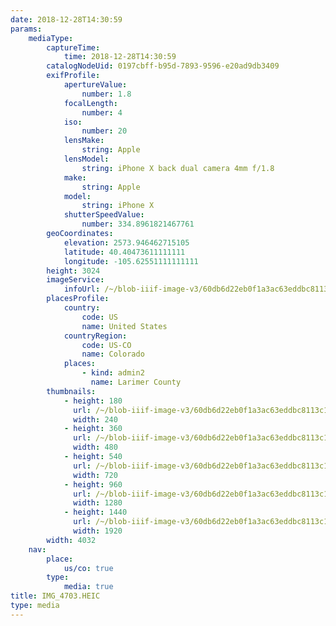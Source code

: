 ```yaml
---
date: 2018-12-28T14:30:59
params:
    mediaType:
        captureTime:
            time: 2018-12-28T14:30:59
        catalogNodeUid: 0197cbff-b95d-7893-9596-e20ad9db3409
        exifProfile:
            apertureValue:
                number: 1.8
            focalLength:
                number: 4
            iso:
                number: 20
            lensMake:
                string: Apple
            lensModel:
                string: iPhone X back dual camera 4mm f/1.8
            make:
                string: Apple
            model:
                string: iPhone X
            shutterSpeedValue:
                number: 334.8961821467761
        geoCoordinates:
            elevation: 2573.946462715105
            latitude: 40.40473611111111
            longitude: -105.62551111111111
        height: 3024
        imageService:
            infoUrl: /~/blob-iiif-image-v3/60db6d22eb0f1a3ac63eddbc8113c1ac33aab83f608513ce71ee732baec2026f/info.json
        placesProfile:
            country:
                code: US
                name: United States
            countryRegion:
                code: US-CO
                name: Colorado
            places:
                - kind: admin2
                  name: Larimer County
        thumbnails:
            - height: 180
              url: /~/blob-iiif-image-v3/60db6d22eb0f1a3ac63eddbc8113c1ac33aab83f608513ce71ee732baec2026f/full/240%2C180/0/default.jpg
              width: 240
            - height: 360
              url: /~/blob-iiif-image-v3/60db6d22eb0f1a3ac63eddbc8113c1ac33aab83f608513ce71ee732baec2026f/full/480%2C360/0/default.jpg
              width: 480
            - height: 540
              url: /~/blob-iiif-image-v3/60db6d22eb0f1a3ac63eddbc8113c1ac33aab83f608513ce71ee732baec2026f/full/720%2C540/0/default.jpg
              width: 720
            - height: 960
              url: /~/blob-iiif-image-v3/60db6d22eb0f1a3ac63eddbc8113c1ac33aab83f608513ce71ee732baec2026f/full/1280%2C960/0/default.jpg
              width: 1280
            - height: 1440
              url: /~/blob-iiif-image-v3/60db6d22eb0f1a3ac63eddbc8113c1ac33aab83f608513ce71ee732baec2026f/full/1920%2C1440/0/default.jpg
              width: 1920
        width: 4032
    nav:
        place:
            us/co: true
        type:
            media: true
title: IMG_4703.HEIC
type: media
---
```

